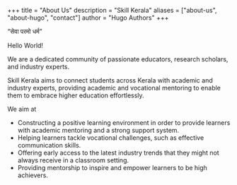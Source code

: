 +++
title = "About Us"
description = "Skill Kerala"
aliases = ["about-us", "about-hugo", "contact"]
author = "Hugo Authors"
+++

“सेवा परमो धर्म” 

Hello World!

We are a dedicated community of passionate educators, research scholars, and industry experts.

Skill Kerala aims to connect students across Kerala with academic and industry experts, providing academic and vocational mentoring to enable them to embrace higher education effortlessly.


We aim at

* Constructing a positive learning environment in order to provide learners with academic mentoring and a strong support system.
* Helping learners tackle vocational challenges, such as effective communication skills.
* Offering early access to the latest industry trends that they might not always receive in a classroom setting.
* Providing mentorship to inspire and empower learners to be high achievers.
